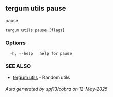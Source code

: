 ## tergum utils pause

pause

```
tergum utils pause [flags]
```

### Options

```
  -h, --help   help for pause
```

### SEE ALSO

* [tergum utils](tergum_utils.md)	 - Random utils

###### Auto generated by spf13/cobra on 12-May-2025
